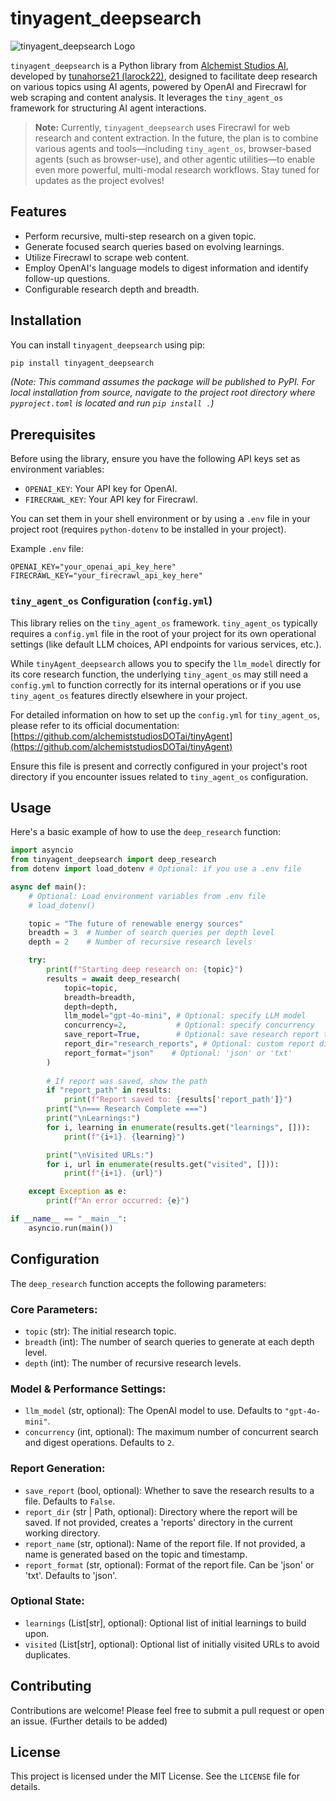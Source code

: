 # tinyagent_deepsearch

![tinyagent_deepsearch Logo](./tinyagent_deepsearch.png)

`tinyagent_deepsearch` is a Python library from [Alchemist Studios AI](https://github.com/alchemiststudiosDOTai), developed by [tunahorse21 (larock22)](https://x.com/tunahorse21), designed to facilitate deep research on various topics using AI agents, powered by OpenAI and Firecrawl for web scraping and content analysis. It leverages the `tiny_agent_os` framework for structuring AI agent interactions.

> **Note:** Currently, `tinyagent_deepsearch` uses Firecrawl for web research and content extraction. In the future, the plan is to combine various agents and tools—including `tiny_agent_os`, browser-based agents (such as browser-use), and other agentic utilities—to enable even more powerful, multi-modal research workflows. Stay tuned for updates as the project evolves!

## Features

*   Perform recursive, multi-step research on a given topic.
*   Generate focused search queries based on evolving learnings.
*   Utilize Firecrawl to scrape web content.
*   Employ OpenAI's language models to digest information and identify follow-up questions.
*   Configurable research depth and breadth.

## Installation

You can install `tinyagent_deepsearch` using pip:

```bash
pip install tinyagent_deepsearch
```
*(Note: This command assumes the package will be published to PyPI. For local installation from source, navigate to the project root directory where `pyproject.toml` is located and run `pip install .`)*

## Prerequisites

Before using the library, ensure you have the following API keys set as environment variables:

*   `OPENAI_KEY`: Your API key for OpenAI.
*   `FIRECRAWL_KEY`: Your API key for Firecrawl.

You can set them in your shell environment or by using a `.env` file in your project root (requires `python-dotenv` to be installed in your project).

Example `.env` file:
```
OPENAI_KEY="your_openai_api_key_here"
FIRECRAWL_KEY="your_firecrawl_api_key_here"
```

### `tiny_agent_os` Configuration (`config.yml`)

This library relies on the `tiny_agent_os` framework. `tiny_agent_os` typically requires a `config.yml` file in the root of your project for its own operational settings (like default LLM choices, API endpoints for various services, etc.).

While `tinyAgent_deepsearch` allows you to specify the `llm_model` directly for its core research function, the underlying `tiny_agent_os` may still need a `config.yml` to function correctly for its internal operations or if you use `tiny_agent_os` features directly elsewhere in your project.

For detailed information on how to set up the `config.yml` for `tiny_agent_os`, please refer to its official documentation:
[https://github.com/alchemiststudiosDOTai/tinyAgent](https://github.com/alchemiststudiosDOTai/tinyAgent)

Ensure this file is present and correctly configured in your project's root directory if you encounter issues related to `tiny_agent_os` configuration.

## Usage

Here's a basic example of how to use the `deep_research` function:

```python
import asyncio
from tinyagent_deepsearch import deep_research
from dotenv import load_dotenv # Optional: if you use a .env file

async def main():
    # Optional: Load environment variables from .env file
    # load_dotenv()

    topic = "The future of renewable energy sources"
    breadth = 3  # Number of search queries per depth level
    depth = 2    # Number of recursive research levels

    try:
        print(f"Starting deep research on: {topic}")
        results = await deep_research(
            topic=topic,
            breadth=breadth,
            depth=depth,
            llm_model="gpt-4o-mini", # Optional: specify LLM model
            concurrency=2,           # Optional: specify concurrency
            save_report=True,        # Optional: save research report to file
            report_dir="research_reports", # Optional: custom report directory
            report_format="json"    # Optional: 'json' or 'txt'
        )
        
        # If report was saved, show the path
        if "report_path" in results:
            print(f"Report saved to: {results['report_path']}")
        print("\n=== Research Complete ===")
        print("\nLearnings:")
        for i, learning in enumerate(results.get("learnings", [])):
            print(f"{i+1}. {learning}")

        print("\nVisited URLs:")
        for i, url in enumerate(results.get("visited", [])):
            print(f"{i+1}. {url}")

    except Exception as e:
        print(f"An error occurred: {e}")

if __name__ == "__main__":
    asyncio.run(main())
```

## Configuration

The `deep_research` function accepts the following parameters:

### Core Parameters:

*   `topic` (str): The initial research topic.
*   `breadth` (int): The number of search queries to generate at each depth level.
*   `depth` (int): The number of recursive research levels.

### Model & Performance Settings:

*   `llm_model` (str, optional): The OpenAI model to use. Defaults to `"gpt-4o-mini"`.
*   `concurrency` (int, optional): The maximum number of concurrent search and digest operations. Defaults to `2`.

### Report Generation:

*   `save_report` (bool, optional): Whether to save the research results to a file. Defaults to `False`.
*   `report_dir` (str | Path, optional): Directory where the report will be saved. If not provided, creates a 'reports' directory in the current working directory.
*   `report_name` (str, optional): Name of the report file. If not provided, a name is generated based on the topic and timestamp.
*   `report_format` (str, optional): Format of the report file. Can be 'json' or 'txt'. Defaults to 'json'.

### Optional State:

*   `learnings` (List[str], optional): Optional list of initial learnings to build upon.
*   `visited` (List[str], optional): Optional list of initially visited URLs to avoid duplicates.

## Contributing

Contributions are welcome! Please feel free to submit a pull request or open an issue. (Further details to be added)

## License

This project is licensed under the MIT License. See the `LICENSE` file for details.